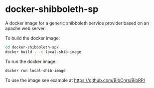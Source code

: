 # docker-shibboleth-sp

A docker image for a generic shibboleth service provider based on an apache web server.

To build the docker image:
```bash
cd docker-shibboleth-sp/
docker build . -t local-shib-image
```

To run the docker image:
```bash
docker run local-shib-image
```

To use the image see example at https://github.com/BibCnrs/BibRP/